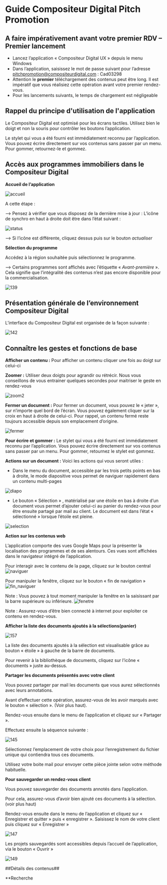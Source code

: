 # Guide Compositeur Digital Pitch Promotion #

## A faire impérativement avant votre premier RDV – Premier lancement ##
* Lancez l’application « Compositeur Digital UX » depuis le menu Windows
* Dans l’application, saisissez le mot de passe suivant pour l’adresse pitchpromotion@compositeurdigital.com : Cad03298
*	Attention le **premier** téléchargement des contenus peut être long. Il est impératif que vous réalisiez cette opération avant votre premier rendez-vous.
* Pour les lancements suivants, le temps de chargement est négligeable

## Rappel du principe d'utilisation de l'application ##

Le Compositeur Digital est optimisé pour les écrans tactiles. Utilisez bien le doigt et non la souris pour contrôler les boutons l’application. 

Le stylet qui vous a été fourni est immédiatement reconnu par l’application. Vous pouvez écrire directement sur vos contenus sans passer par un menu. Pour gommer, retournez-le et gommez. 

## Accès aux programmes immobiliers dans le Compositeur Digital ##

**Accueil de l’application**

![accueil](http://compositeurdigital.github.io/UX/fr/customer/pitchpromotion/img/138.png)

A cette étape :

--> Pensez à vérifier que vous disposez de la dernière mise à jour : L’icône de synchro en haut à droite doit être dans l’état suivant : 

![status](http://compositeurdigital.github.io/UX/fr/customer/pitchpromotion/img/status.png)

--> Si l’icône est différente, cliquez dessus puis sur le bouton *actualiser*

**Sélection du programme**

Accédez à la région souhaitée puis sélectionnez le programme. 

--> Certains programmes sont affichés avec l’étiquette « *Avant-première* ». Cela signifie que l’intégralité des contenus n’est pas encore disponible pour la commercialisation. 

![139](http://compositeurdigital.github.io/UX/fr/customer/pitchpromotion/img/139.png)

## Présentation générale de l’environnement Compositeur Digital ##

L’interface du Compositeur Digital est organisée de la façon suivante :

![142](http://compositeurdigital.github.io/UX/fr/customer/pitchpromotion/img/142.png)

## Connaître les gestes et fonctions de base ##

**Afficher un contenu :** Pour afficher un contenu cliquer une fois au doigt sur celui-ci

**Zoomer :** Utiliser deux doigts pour agrandir ou rétrécir. Nous vous conseillons de vous entrainer quelques secondes pour maitriser le geste en rendez-vous

![zoom2](http://compositeurdigital.github.io/UX/fr/customer/pitchpromotion/img/zoom2.jpg)

**Fermer un document :** Pour fermer un document, vous pouvez le « jeter », sur n’importe quel bord de l’écran. Vous pouvez également cliquer sur la croix en haut à droite de celui-ci. Pour rappel, un contenu fermé reste toujours accessible depuis son emplacement d’origine.

![fermer](http://compositeurdigital.github.io/UX/fr/customer/pitchpromotion/img/capture_fermer.jpg)

**Pour écrire et gommer :** Le stylet qui vous a été fourni est immédiatement reconnu par l’application. Vous pouvez écrire directement sur vos contenus sans passer par un menu. Pour gommer, retournez le stylet est gommez. 

**Actions sur un document :** Voici les actions qui vous seront utiles :
* Dans le menu du document, accessible par les trois petits points en bas à droite, le mode diapositive vous permet de naviguer rapidement dans un contenu multi-pages

![diapo](http://compositeurdigital.github.io/UX/fr/customer/pitchpromotion/img/diapo1.jpg)

* Le bouton « Sélection » , matérialisé par une étoile en bas à droite d’un document vous permet d’ajouter celui-ci au panier du rendez-vous pour être ensuite partagé par mail au client. Le document est dans l’état « sélectionné » lorsque l’étoile est pleine. 

![selection](http://compositeurdigital.github.io/UX/fr/customer/pitchpromotion/img/selection.jpg)

**Action sur les contenus web**

L’application comporte des vues Google Maps pour la présenter la localisation des programmes et de ses alentours. Ces vues sont affichées dans le navigateur intégré de l’application. 

Pour interagir avec le contenu de la page, cliquez sur le bouton central
![naviguer](http://compositeurdigital.github.io/UX/fr/customer/pitchpromotion/img/naviguer.jpg)

Pour manipuler la fenêtre, cliquez sur le bouton « fin de navigation » 
![fin_naviguer](http://compositeurdigital.github.io/UX/fr/customer/pitchpromotion/img/fin_naviguer.jpg)

Note : Vous pouvez à tout moment manipuler la fenêtre en la saisissant par la barre supérieure ou inférieure. 
![fenetre](http://compositeurdigital.github.io/UX/fr/customer/pitchpromotion/img/fenetre.jpg)

Note : Assurez-vous d’être bien connecté à internet pour exploiter ce contenu en rendez-vous. 

**Afficher la liste des documents ajoutés à la sélections(panier)**

![157](http://compositeurdigital.github.io/UX/fr/customer/pitchpromotion/img/157.jpg)

La liste des documents ajoutés à la sélection est visualisable grâce au bouton « étoile » à gauche de la barre de documents.

Pour revenir à la bibliothèque de documents, cliquez sur l’icône « documents » juste au-dessus. 

**Partager les documents présentés avec votre client**

Vous pouvez partager par mail les documents que vous aurez sélectionnés avec leurs annotations. 

Avant d’effectuer cette opération, assurez-vous de les avoir marqués avec le bouton « sélection ». (Voir plus haut). 

Rendez-vous ensuite dans le menu de l’application et cliquez sur « Partager ». 

Effectuez ensuite la séquence suivante : 

![145](http://compositeurdigital.github.io/UX/fr/customer/pitchpromotion/img/145.jpg)

Sélectionnez l’emplacement de votre choix pour l’enregistrement du fichier unique qui contiendra tous ces documents. 

Utilisez votre boite mail pour envoyer cette pièce jointe selon votre méthode habituelle. 

**Pour sauvegarder un rendez-vous client**

Vous pouvez sauvegarder des documents annotés dans l’application. 

Pour cela, assurez-vous d’avoir bien ajouté ces documents à la sélection. (voir plus haut)

Rendez-vous ensuite dans le menu de l’application et cliquez sur « Enregistrer et quitter » puis « enregistrer ». Saisissez le nom de votre client puis cliquez sur « Enregistrer »

![147](http://compositeurdigital.github.io/UX/fr/customer/pitchpromotion/img/147.jpg)

Les projets sauvegardés sont accessibles depuis l’accueil de l’application, via le bouton « Ouvrir »

![149](http://compositeurdigital.github.io/UX/fr/customer/pitchpromotion/img/149.jpg)

##Détails des contenus## 

**Recherche






